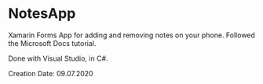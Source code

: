 # NotesApp

Xamarin Forms App for adding and removing notes on your phone. Followed the Microsoft Docs tutorial. 

Done with Visual Studio, in C#.

Creation Date: 09.07.2020
